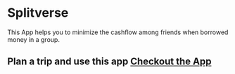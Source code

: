 # Splitverse
This App helps you to minimize the cashflow among friends when borrowed money in a group. 
## Plan a trip and use this app <a href="https://stupefied-fermat-82a568.netlify.app/">Checkout the App</a>
